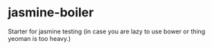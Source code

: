 jasmine-boiler
==============
Starter for jasmine testing (in case you are lazy to use bower or thing yeoman is too heavy.)
